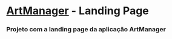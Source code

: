 # [ArtManager](http://artmanager.com.br/) - Landing Page

### Projeto com a landing page da aplicação ArtManager

